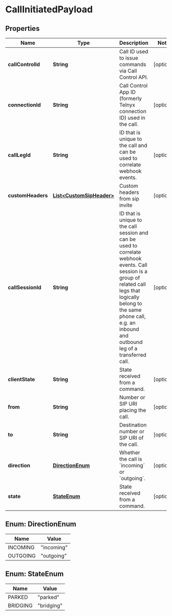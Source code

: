 

# CallInitiatedPayload


## Properties

| Name | Type | Description | Notes |
|------------ | ------------- | ------------- | -------------|
|**callControlId** | **String** | Call ID used to issue commands via Call Control API. |  [optional] |
|**connectionId** | **String** | Call Control App ID (formerly Telnyx connection ID) used in the call. |  [optional] |
|**callLegId** | **String** | ID that is unique to the call and can be used to correlate webhook events. |  [optional] |
|**customHeaders** | [**List&lt;CustomSipHeader&gt;**](CustomSipHeader.md) | Custom headers from sip invite |  [optional] |
|**callSessionId** | **String** | ID that is unique to the call session and can be used to correlate webhook events. Call session is a group of related call legs that logically belong to the same phone call, e.g. an inbound and outbound leg of a transferred call. |  [optional] |
|**clientState** | **String** | State received from a command. |  [optional] |
|**from** | **String** | Number or SIP URI placing the call. |  [optional] |
|**to** | **String** | Destination number or SIP URI of the call. |  [optional] |
|**direction** | [**DirectionEnum**](#DirectionEnum) | Whether the call is &#x60;incoming&#x60; or &#x60;outgoing&#x60;. |  [optional] |
|**state** | [**StateEnum**](#StateEnum) | State received from a command. |  [optional] |



## Enum: DirectionEnum

| Name | Value |
|---- | -----|
| INCOMING | &quot;incoming&quot; |
| OUTGOING | &quot;outgoing&quot; |



## Enum: StateEnum

| Name | Value |
|---- | -----|
| PARKED | &quot;parked&quot; |
| BRIDGING | &quot;bridging&quot; |



